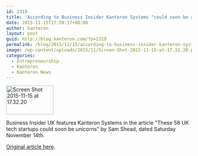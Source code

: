 ```yaml
---
id: 2319
title: 'According to Business Insider Kanteron Systems "could soon be a unicorn"'
date: 2015-11-15T17:59:17+00:00
author: kanteron
layout: post
guid: http://blog.kanteron.com/?p=2319
permalink: /blog/2015/11/15/according-to-business-insider-kanteron-systems-could-soon-be-a-unicorn/
image: /wp-content/uploads/2015/11/Screen-Shot-2015-11-15-at-17.32.20.png
categories:
  - Entrepreneurship
  - Kanteron
  - Kanteron News
---
```

[<img class="aligncenter size-full wp-image-2320" src="http://blog.kanteron.com/wp-content/uploads/2015/11/Screen-Shot-2015-11-15-at-17.32.20.png" alt="Screen Shot 2015-11-15 at 17.32.20" width="128" height="78" />](http://uk.businessinsider.com/these-58-uk-tech-startups-could-soon-be-unicorns-2015-11)

Business Insider UK features Kanteron Systems in the article "These 58 UK tech startups could soon be unicorns" by Sam Shead, dated Saturday November 14th.

<a href="http://uk.businessinsider.com/these-58-uk-tech-startups-could-soon-be-unicorns-2015-11" target="_blank">Original article here</a>.